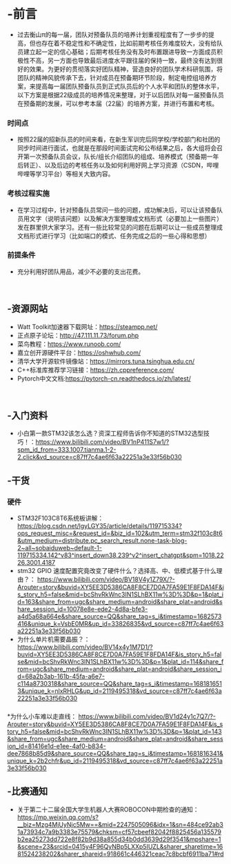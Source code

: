 # -前言
* 过去衡山π的每一届，团队对预备队员的培养计划重视程度有了一步步的提高，但也存在着不稳定性和不确定性，比如前期考核任务难度较大，没有给队员建立起一定的信心基础；后期考核任务没有及时布置跟进导致一方面成员积极性不高，另一方面也导致最后进度水平跟往届的保持一致，最终没有达到很好的效果。为更好的贯彻落实好团队精神，营造良好的团队学术科研氛围，将团队的精神风貌传承下去，针对成员在预备期环节阶段，制定电控组培养方案，来提高每一届团队预备队员到正式队员后的个人水平和团队的整体水平，以下方案是根据22级成员的培养情况来整理，对于以后团队对每一届预备队员在预备期的发展，可以参考本届（22届）的培养方案，并进行布置和考核。

### 时间点
* 按照22届的招新队员的时间来看，在新生军训完后同学校/学校部门和社团的同步时间进行面试，也就是在那段时间面试完和公布结果之后，各大组将会召开第一次预备队员会议，队长/组长介绍团队的组成、培养模式（预备期一年后转正）、以及后边的考核任务以及如何利用好网上学习资源（CSDN，哔哩哔哩等学习平台）等相关大致内容。

### 考核过程实施
* 在学习过程中，针对预备队员常问一些的问题，成功解决后，可以让该预备队员用文字（说明该问题）以及解决方案整理成文档形式（必要加上一些图片）发在群里供大家学习。还有一些比较常见的问题在后期可以让一些成员整理成文档形式进行学习（比如端口的模式、任务完成之后的一些心得和思想）

### 前提条件
* 充分利用好团队用品，减少不必要的支出花费。

&nbsp;

## -资源网站
* Watt Toolkit加速器下载网址：https://steampp.net/ <br/>
* 正点原子论坛：http://47.111.11.73/forum.php <br/>
* 菜鸟教程：https://www.runoob.com/ <br/>
* 嘉立创开源硬件平台：https://oshwhub.com/ <br/>
* 清华大学开源软件镜像站：https://mirrors.tuna.tsinghua.edu.cn/ <br/>
* C++标准库推荐学习链接：https://zh.cppreference.com/ <br/>
* Pytorch中文文档:https://pytorch-cn.readthedocs.io/zh/latest/ <br/>

&nbsp;

## -入门资料
* 小白第一款STM32该怎么选？资深工程师告诉你不知道的STM32选型技巧！：https://www.bilibili.com/video/BV1nP411S7w1/?spm_id_from=333.1007.tianma.1-2-2.click&vd_source=c87ff7c4ae6f63a22251a3e33f56b030

## -干货
### 硬件
* STM32F103C8T6系统板讲解：https://blog.csdn.net/lgyLGY35/article/details/119715334?ops_request_misc=&request_id=&biz_id=102&utm_term=stm32f103c8t6&utm_medium=distribute.pc_search_result.none-task-blog-2~all~sobaiduweb~default-1-119715334.142^v83^insert_down38,239^v2^insert_chatgpt&spm=1018.2226.3001.4187
* stm32 GPIO 速度配置究竟改变了硬件什么？选择高、中、低模式基于什么理由？： https://www.bilibili.com/video/BV18V4y1Z79X/?-Arouter=story&buvid=XY5EE3D5386CA8F8CE7D0A7FA59E1F8FDA14F&is_story_h5=false&mid=bcShvRkWnc3IN1SLhBX11w%3D%3D&p=1&plat_id=163&share_from=ugc&share_medium=android&share_plat=android&share_session_id=10078e8e-ede2-4d8a-bfe3-a4d5a68a664e&share_source=QQ&share_tag=s_i&timestamp=1682573416&unique_k=VsbE0MR&up_id=33826835&vd_source=c87ff7c4ae6f63a22251a3e33f56b030
* 为什么单片机需要晶振？：https://www.bilibili.com/video/BV14x4y1M7D1/?buvid=XY5EE3D5386CA8F8CE7D0A7FA59E1F8FDA14F&is_story_h5=false&mid=bcShvRkWnc3IN1SLhBX11w%3D%3D&p=1&plat_id=114&share_from=ugc&share_medium=android&share_plat=android&share_session_id=68a2b3ab-161b-45fa-a6e7-c114a8730318&share_source=QQ&share_tag=s_i&timestamp=1681816513&unique_k=nlxRHLG&up_id=2119495318&vd_source=c87ff7c4ae6f63a22251a3e33f56b030
### 
*为什么小车难以走直线： https://www.bilibili.com/video/BV1d24y1c7Q7/?-Arouter=story&buvid=XY5EE3D5386CA8F8CE7D0A7FA59E1F8FDA14F&is_story_h5=false&mid=bcShvRkWnc3IN1SLhBX11w%3D%3D&p=1&plat_id=143&share_from=ugc&share_medium=android&share_plat=android&share_session_id=81416e1d-e1ee-4af0-b834-dee7868b85d9&share_source=QQ&share_tag=s_i&timestamp=1681816341&unique_k=2b2chfr&up_id=2119495318&vd_source=c87ff7c4ae6f63a22251a3e33f56b030
## -比赛通知
* 关于第二十二届全国大学生机器人大赛ROBOCON中期检查的通知：https://mp.weixin.qq.com/s?__biz=Mzg4MjUyNjc5Mw==&mid=2247505096&idx=1&sn=484ce92ab31a73934c7a9b3383e75579&chksm=cf57cbeef82042f8825456a135579b2ea25273dd722e8f82b9d38a855d34b0dd3639d29f3541&mpshare=1&scene=23&srcid=0415y4F96QyNBp5LXXp5IUZL&sharer_sharetime=1681524238202&sharer_shareid=918661c446321ceac7c8bcbf6911ba71#rd

&nbsp;


